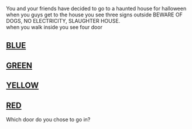 You and your friends have decided to go to a haunted house for halloween when you guys get to the house you see three signs outside BEWARE OF DOGS, NO ELECTRICITY, SLAUGHTER HOUSE.  
when you walk inside you see four door 
## [BLUE](../door1/README.md)  
## [GREEN](../door_1/README.md)
## [YELLOW](../door_1/README.md)
## [RED](../door_1/README.md) 
Which door do you chose to go in?